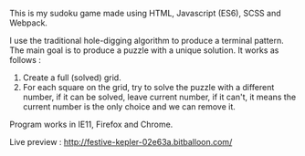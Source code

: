 This is my sudoku game made using HTML, Javascript (ES6), SCSS and Webpack.

I use the traditional hole-digging algorithm to produce a terminal pattern. The main goal is to produce a puzzle with a unique solution. It works as follows : 

1. Create a full (solved) grid.
2. For each square on the grid, try to solve the puzzle with a different number, if it can be solved, leave current number, if it can't, it means the current number is the only choice and we can remove it. 

Program works in IE11, Firefox and Chrome. 

Live preview : http://festive-kepler-02e63a.bitballoon.com/ 


